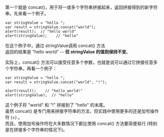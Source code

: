 第一个就是 concat()，用于将一或多个字符串拼接起来，返回拼接得到的新字符串。先来看一个例子。

	var stringValue = "hello ";
    var result = stringValue.concat("world");
    alert(result);  // "hello world"
    alert(stringValue);    // "hello"
     
在这个例子中，通过 stringValue调用 concat() 方法    
返回的结果是 "hello world" -- **但 stringValue 的值则保持不变**。  

实际上，concat() 方法可以接受任意多个参数，也就是说可以通过它拼接任意多个字符串。再看一个例子：  

	var stringValue = "hello ";
    var result = stringValue.concat("world", "!");
    
    alert(result);    // "hello world!"
    alert(stringValue);  // "hello"

这个例子将 "world" 和 "!" 拼接到了 "hello" 的末尾。  
虽然 concat() 是专门用来拼接字符串的方法，但实践中使用更多的还是加号操作符 (+) 。  
而且，使用加号操作符在大多数情况下都比使用 concat() 方法要简便易行 (特别是在拼接多个字符串的情况下)。
 
 
